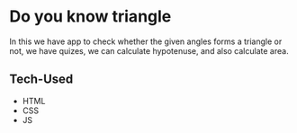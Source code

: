# Do you know triangle

In this we have app to check whether the given angles forms a triangle or not, we have quizes, we can calculate hypotenuse, and also calculate area.

## Tech-Used
- HTML
- CSS
- JS